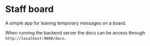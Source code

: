 # Staff board
A simple app for leaving temporary messages on a board.

When running the backend server the docs can be access through `http://localhost:9000/docs`.

